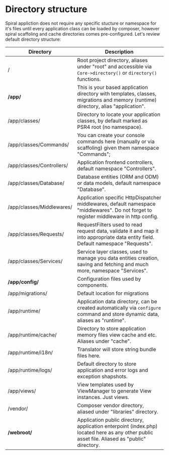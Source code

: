 # Directory structure
Spiral appliction does not require any specific stucture or namespace for it's files until every application class can be loaded by composer, however spiral
scaffoling and cache directories comes pre-configured. Let's review default directory structure:

| Directory                         | Description                    
| ---                               | ---       
| /                                 | Root project directory, aliases under "root" and accessible via `Core->directory()` or `directory()` functions.
| **/app/**                 | This is your based application directory with templates, classes, migrations and memory (runtime) directory, alias "application".
| /app/classes/             | Directory to locate your application classes, by default marked as PSR4 root (no namespace).                            
| /app/classes/Commands/    | You can create your console commands here (manually or via scaffoling) given them namespace "Commands";                            
| /app/classes/Controllers/ | Application frontend controllers, default namespace "Controllers".                          
| /app/classes/Database/    | Database entities (ORM and ODM) or data models, default namespace "Database".                          
| /app/classes/Middlewares/ | Application specific HttpDispatcher middlewares, default namespace "middlewares". Do not forget to register middleware in http config.
| /app/classes/Requests/    | RequestFilters used to read request data, validate it and map it into appropriate data entity field. Default namespace "Requests".    
| /app/classes/Services/    | Service layer classes, used to manage you data entities creation, saving and fetching and much more, namespace "Services".       
| **/app/config/**          | Configuration files used by components.                           
| /app/migrations/          | Default location for migrations                            
| /app/runtime/             | Application data directory, can be created automatically via `configure` command and store dynamic data, aliases as "runtime".
| /app/runtime/cache/       | Directory to store application memory files view cache and etc. Aliases under "cache".         
| /app/runtime/i18n/        | Translator will store string bundle files here.                            
| /app/runtime/logs/     | Default directory to store application and error logs and exception shapshots.                       
| /app/views/               | View templates used by ViewManager to generate View instances. Just views.                           
| /vendor/                          | Composer vendor directory, aliased under "libraries" directory.              
| **/webroot/**                     | Application public directory, application enterpoint (index.php) located here as any other public asset file. Aliased as "public" directory.
